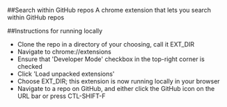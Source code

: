 ##Search within GitHub repos
A chrome extension that lets you search within GitHub repos

##Instructions for running locally
- Clone the repo in a directory of your choosing, call it EXT_DIR
- Navigate to chrome://extensions
- Ensure that 'Developer Mode' checkbox in the top-right corner is checked
- Click 'Load unpacked extensions'
- Choose EXT_DIR; this extension is now running locally in your browser
- Navigate to a repo on GitHub, and either click the GitHub icon on the URL bar 
  or press CTL-SHIFT-F
   